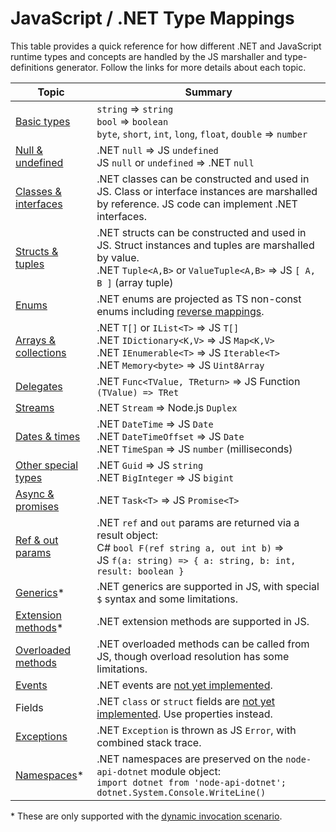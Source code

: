 # JavaScript / .NET Type Mappings

This table provides a quick reference for how different .NET and JavaScript runtime types and
concepts are handled by the JS marshaller and type-definitions generator. Follow the links for more
details about each topic.

| Topic                           | Summary|
|---------------------------------|--------|
| [Basic types](./basic-types) | `string` => `string`<br/>`bool` => `boolean`<br/>`byte`, `short`, `int`, `long`, `float`, `double` => `number`
| [Null &amp; undefined](./null-undefined) | .NET `null` => JS `undefined`<br/>JS `null` or `undefined` => .NET `null`
| [Classes &amp; interfaces](./classes-interfaces) | .NET classes can be constructed and used in JS. Class or interface instances are marshalled by reference. JS code can implement .NET interfaces.
| [Structs &amp; tuples](./structs-tuples) | .NET structs can be constructed and used in JS. Struct instances and tuples are marshalled by value.<br/>.NET `Tuple<A,B>` or `ValueTuple<A,B>` => JS `[ A, B ]` (array tuple)
| [Enums](./enums) | .NET enums are projected as TS non-const enums including [reverse mappings](https://www.typescriptlang.org/docs/handbook/enums.html#reverse-mappings).
| [Arrays &amp; collections](./arrays-collections) | .NET `T[]` or `IList<T>` => JS `T[]`<br/>.NET `IDictionary<K,V>` => JS `Map<K,V>`<br/>.NET `IEnumerable<T>` => JS `Iterable<T>`<br/>.NET `Memory<byte>` => JS `Uint8Array`
| [Delegates](./delegates) | .NET `Func<TValue, TReturn>` => JS Function `(TValue) => TRet`
| [Streams](./streams) | .NET `Stream` => Node.js `Duplex`
| [Dates &amp; times](./dates) | .NET `DateTime` => JS `Date`<br/>.NET `DateTimeOffset` => JS `Date`<br/>.NET `TimeSpan` => JS `number` (milliseconds)
| [Other special types](./other-types) | .NET `Guid` => JS `string`<br/>.NET `BigInteger` => JS `bigint`
| [Async &amp; promises](./async-promises) |.NET `Task<T>` => JS `Promise<T>`
| [Ref &amp; out params](./ref-out-params) | .NET `ref` and `out` params are returned via a result object:<br/>C# `bool F(ref string a, out int b)` =><br/>JS `f(a: string) => { a: string, b: int, result: boolean }`
| [Generics](./generics)* | .NET generics are supported in JS, with special `$` syntax and some limitations.
| [Extension methods](./extension-methods)* | .NET extension methods are supported in JS.
| [Overloaded methods](./overloaded-methods) | .NET overloaded methods can be called from JS, though overload resolution has some limitations.
| [Events](./events) | .NET events are [not yet implemented](https://github.com/microsoft/node-api-dotnet/issues/59).
| Fields | .NET `class` or `struct` fields are [not yet implemented](https://github.com/microsoft/node-api-dotnet/issues/63). Use properties instead.
| [Exceptions](./exceptions) | .NET `Exception` is thrown as JS `Error`, with combined stack trace.
| [Namespaces](./namespaces)* | .NET namespaces are preserved on the `node-api-dotnet` module object:<br/>`import dotnet from 'node-api-dotnet';`<br/>`dotnet.System.Console.WriteLine()`

\* These are only supported with the [dynamic invocation scenario](../scenarios/js-dotnet-dynamic).

